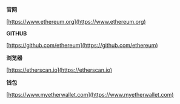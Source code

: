 **官网**

[https://www.ethereum.org](https://www.ethereum.org)

**GITHUB**

[https://github.com/ethereum](https://github.com/ethereum)

**浏览器**

[https://etherscan.io](https://etherscan.io)

**钱包**

[https://www.myetherwallet.com](https://www.myetherwallet.com)

